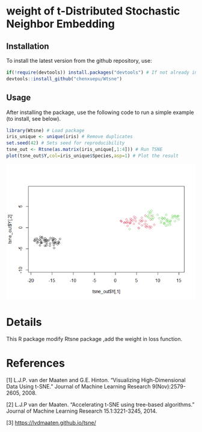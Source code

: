 
<!-- README.md is generated from README.Rmd. Please edit that file -->

# weight of t-Distributed Stochastic Neighbor Embedding

## Installation

To install the latest version from the github repository, use:

``` r
if(!require(devtools)) install.packages("devtools") # If not already installed
devtools::install_github("chenxuepu/Wtsne")
```

## Usage

After installing the package, use the following code to run a simple
example (to install, see below).

``` r
library(Wtsne) # Load package
iris_unique <- unique(iris) # Remove duplicates
set.seed(42) # Sets seed for reproducibility
tsne_out <- Rtsne(as.matrix(iris_unique[,1:4])) # Run TSNE
plot(tsne_out$Y,col=iris_unique$Species,asp=1) # Plot the result
```

![](tools/example-1.png)<!-- -->

# Details

This R package modify Rtsne package ,add the weight in loss function.

# References

\[1\] L.J.P. van der Maaten and G.E. Hinton. “Visualizing
High-Dimensional Data Using t-SNE.” Journal of Machine Learning Research
9(Nov):2579-2605, 2008.

\[2\] L.J.P van der Maaten. “Accelerating t-SNE using tree-based
algorithms.” Journal of Machine Learning Research 15.1:3221-3245, 2014.

\[3\] <https://lvdmaaten.github.io/tsne/>
